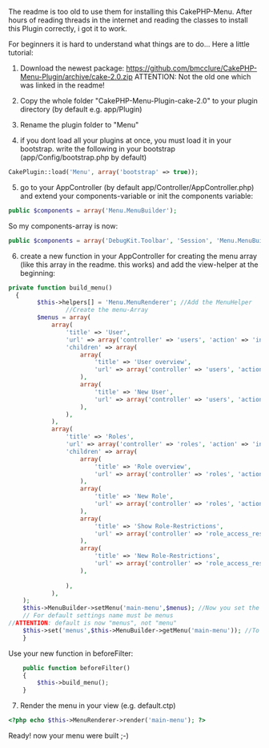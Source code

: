 The readme is too old to use them for installing this CakePHP-Menu.
After hours of reading threads in the internet and reading the classes to install this Plugin correctly, i got it to work.

For beginners it is hard to understand what things are to do...
Here a little tutorial:

1. Download the newest package: https://github.com/bmcclure/CakePHP-Menu-Plugin/archive/cake-2.0.zip
ATTENTION: Not the old one which was linked in the readme!

2. Copy the whole folder "CakePHP-Menu-Plugin-cake-2.0" to your plugin directory (by default e.g. app/Plugin)

3. Rename the plugin folder to "Menu"

4. if you dont load all your plugins at once, you must load it in your bootstrap. write the following in your bootstrap (app/Config/bootstrap.php by default)
```php
CakePlugin::load('Menu', array('bootstrap' => true));
```

5. go to your AppController (by default app/Controller/AppController.php) and extend your components-variable or init the components variable:
```php
public $components = array('Menu.MenuBuilder');
```
So my components-array is now:
```php
public $components = array('DebugKit.Toolbar', 'Session', 'Menu.MenuBuilder');
```

6. create a new function in your AppController for creating the menu array (like this array in the readme. this works) and add the view-helper at the beginning:
```php
private function build_menu()
  {
		$this->helpers[] = 'Menu.MenuRenderer'; //Add the MenuHelper
                //Create the menu-Array
		$menus = array(
            array(
                'title' => 'User',
                'url' => array('controller' => 'users', 'action' => 'index'),
				'children' => array(
					array(
						'title' => 'User overview',
						'url' => array('controller' => 'users', 'action' => 'index'),
					),
					array(
						'title' => 'New User',
						'url' => array('controller' => 'users', 'action' => 'add'),
					),
				),
            ),
            array(
                'title' => 'Roles',
                'url' => array('controller' => 'roles', 'action' => 'index'),
				'children' => array(
					array(
						'title' => 'Role overview',
						'url' => array('controller' => 'roles', 'action' => 'index'),
					),
					array(
						'title' => 'New Role',
						'url' => array('controller' => 'roles', 'action' => 'add'),
					),
					array(
						'title' => 'Show Role-Restrictions',
						'url' => array('controller' => 'role_access_restrictions', 'action' => 'index'),
					),
					array(
						'title' => 'New Role-Restrictions',
						'url' => array('controller' => 'role_access_restrictions', 'action' => 'add'),
					),
					
				),
            ),
    );
	$this->MenuBuilder->setMenu('main-menu',$menus); //Now you set the name here! not in the array
    // For default settings name must be menus
//ATTENTION: default is now "menus", not "menu"
    $this->set('menus',$this->MenuBuilder->getMenu('main-menu')); //To have the menu in your View
	}
```
Use your new function in beforeFilter:
```php
	public function beforeFilter()
	{
		$this->build_menu();
	}
```
7. Render the menu in your view (e.g. default.ctp)
```php
<?php echo $this->MenuRenderer->render('main-menu'); ?>
```


Ready! now your menu were built ;-)

